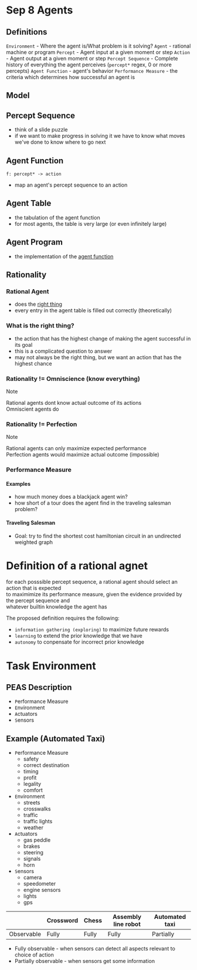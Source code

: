 # Sep 8 Agents
## Definitions
`Environment` - Where the agent is/What problem is it solving?
`Agent` - rational machine or program
`Percept` - Agent input at a given moment or step
`Action` - Agent output at a given moment or step
`Percept Sequence` - Complete history of everything the agent perceives (`percept*` regex, 0 or more percepts)
`Agent Function` - agent's behavior
`Performance Measure` - the criteria which determines how successful an agent is

## Model


## Percept Sequence
- think of a slide puzzle
- if we want to make progress in solving it we have to know what moves we've done to know where to go next

## Agent Function
`f: percept* -> action`
- map an agent's percept sequence to an action

## Agent Table
- the tabulation of the agent function
- for most agents, the table is very large (or even infinitely large)

## Agent Program
- the implementation of the [agent function](#agent-function)

## Rationality
### Rational Agent
- does the <u>right thing</u>
- every entry in the agent table is filled out correctly (theoretically)

### What is the right thing?
- the action that has the highest change of making the agent successful in its goal
- this is a complicated question to answer
- may not always be the right thing, but we want an action that has the highest chance


### Rationality != Omniscience (know everything)
> [!NOTE]
> Rational agents dont know actual outcome of its actions<br>
> Omniscient agents do

### Rationality != Perfection
> [!NOTE]
> Rational agents can only maximize expected performance <br>
> Perfection agents would maximize actual outcome (impossible)

### Performance Measure
#### Examples
- how much money does a blackjack agent win?
- how short of a tour does the agent find in the traveling salesman problem?

#### Traveling Salesman
- Goal: try to find the shortest cost hamiltonian circuit in an undirected weighted graph


# Definition of a rational agnet
for each posssible percept sequence, a rational agent should select an action that is expected<br>
to maximimize its performance measure, given the evidence provided by the percept sequence and<br>
whatever builtin knowledge the agent has

The proposed definition requires the following:
- `information gathering (exploring)` to maximize future rewards
- `learning` to extend the prior knowledge that we have
- `autonomy` to conpensate for incorrect prior knowledge

# Task Environment
## PEAS Description
- `P`erformance Measure
- `E`nvironment
- `A`ctuators
- `S`ensors

## Example (Automated Taxi)
- `P`erformance Measure
  - safety
  - correct destination
  - timing
  - profit
  - legality
  - comfort
- `E`nvironment
  - streets
  - crosswalks
  - traffic
  - traffic lights
  - weather
- `A`ctuators
  - gas peddle
  - brakes
  - steering
  - signals
  - horn
- `S`ensors
  - camera
  - speedometer
  - engine sensors
  - lights
  - gps

|              | Crossword | Chess | Assembly line robot | Automated taxi |
| --           | --        | --    | --                  | --             |
| Observable   | Fully     | Fully | Fully               | Partially      |

* Fully observable - when sensors can detect all aspects relevant to choice of action
* Partially observable - when sensors get some information
